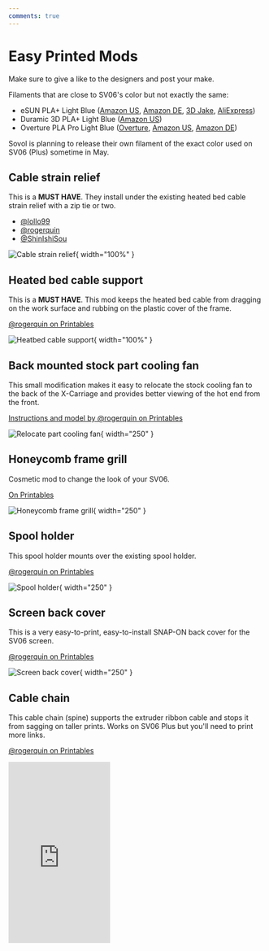 ```yaml
---
comments: true
---
```


# Easy Printed Mods

Make sure to give a like to the designers and post your make.

Filaments that are close to SV06's color but not exactly the same:

- eSUN PLA+ Light Blue ([Amazon US](https://www.amazon.com/dp/B07FQJ9H8F?th=1&linkCode=ll1&tag=blakadders-20&linkId=fca96c4840aab42abf51e158f26fc314&language=en_US&ref_=as_li_ss_tl), [Amazon DE](https://www.amazon.de/dp/B07FQJ9H8F?th=1&linkCode=ll1&tag=blakadders-20&linkId=b4e6e8c3e41ae42e8eee074b48bb232f&language=en_GB&ref_=as_li_ss_tl), [3D Jake](https://www.awin1.com/cread.php?awinmid=21809&awinaffid=930253&ued=https%3A%2F%2Fwww.3djake.com%2Fesun%2Fpla-light-blue-2), [AliExpress](https://www.aliexpress.com/item/1005001298882187.html?aff_fcid=5dfadba2cfb142d2b5df2f45b9893552-1681340741041-06851-_DlEpG4h&tt=CPS_NORMAL&aff_fsk=_DlEpG4h&aff_platform=shareComponent-detail&sk=_DlEpG4h&aff_trace_key=5dfadba2cfb142d2b5df2f45b9893552-1681340741041-06851-_DlEpG4h&terminal_id=3f8c776975fd455ba956809c02d71a91&afSmartRedirect=y))
- Duramic 3D PLA+ Light Blue ([Amazon US](https://www.amazon.com/DURAMIC-3D-Filament-Printing-Dimensional/dp/B09968Q4ZL?th=1&linkCode=ll1&tag=blakadders-20&linkId=3ab1687bfe9ab117f3a4ea96f9665a57&language=en_US&ref_=as_li_ss_tl))
- Overture PLA Pro Light Blue ([Overture](https://overture3d.com/products/overture-pla-professional-1-75mm?variant=41113591546044), [Amazon US](https://www.amazon.com/OVERTURE-Professional-Toughness-Dimensional-Probability/dp/B0991VZG6W?th=1&linkCode=ll1&tag=blakadders-20&linkId=0cc6bae7d67b979fa7c1359425d336d1&language=en_US&ref_=as_li_ss_tl), [Amazon DE](https://www.amazon.de/OVERTURE-Professional-Toughness-Dimensional-Probability/dp/B0991VZG6W?th=1))

Sovol is planning to release their own filament of the exact color used on SV06 (Plus) sometime in May.

## Cable strain relief

This is a **MUST HAVE**. They install under the existing heated bed cable strain relief with a zip tie or two.

- [@lollo99](https://www.printables.com/model/423797-cable-strain-relief-for-sovol-sv06-curve)
- [@rogerquin](https://www.printables.com/model/409660)
- [@ShinIshiSou](https://www.printables.com/model/432542-sovol-sv06-strain-relief)

![Cable strain relief](/images/upgrades/cable_strain_relief.webp){ width="100%" }

## Heated bed cable support

This is a **MUST HAVE**. This mod keeps the heated bed cable from dragging on the work surface and rubbing on the plastic cover of the frame.

[@rogerquin on Printables](https://www.printables.com/model/409689-heatbed-cable-support-for-sovol-sv06-3d-printer)

![Heatbed cable support](/images/upgrades/heatbed_cable_support.webp){ width="100%" }

## Back mounted stock part cooling fan

This small modification makes it easy to relocate the stock cooling fan to the back of the X-Carriage and provides better viewing of the hot end from the front.

[Instructions and model by @rogerquin on Printables](https://www.printables.com/model/447126-back-mounted-cooling-fan-duct-for-sovol-sv06-3d-pr)

![Relocate part cooling fan](/images/upgrades/relocate_cooling_fan.webp){ width="250"  }

## Honeycomb frame grill

Cosmetic mod to change the look of your SV06.

[On Printables](https://www.printables.com/model/413070-sovol-sv06-honeycomb-style-front-and-back-grill)

![Honeycomb frame grill](/images/upgrades/honeycomb_grill.webp){ width="250"  }

## Spool holder

This spool holder mounts over the existing spool holder. 

[@rogerquin on Printables](https://www.printables.com/model/447467-cable-chain-spine-for-sovol-sv06-3d-printer-extrud)

![Spool holder](/images/upgrades/spool_holder.webp){ width="250"  }

## Screen back cover

This is a very easy-to-print, easy-to-install SNAP-ON back cover for the SV06 screen.

[@rogerquin on Printables](https://www.printables.com/model/409672)

![Screen back cover](/images/upgrades/screen_back_cover.webp){ width="250"  }

## Cable chain

This cable chain (spine) supports the extruder ribbon cable and stops it from sagging on taller prints. Works on SV06 Plus but you'll need to print more links.

[@rogerquin on Printables](https://www.printables.com/model/447467-cable-chain-spine-for-sovol-sv06-3d-printer-extrud)

<iframe width="200" height="356" src="https://www.youtube.com/embed/bT2nM9XymbM" title="Cable spine for Sovol SV06 (Plus)" frameborder="0" allow="accelerometer; autoplay; clipboard-write; encrypted-media; gyroscope; picture-in-picture; web-share" allowfullscreen></iframe>

